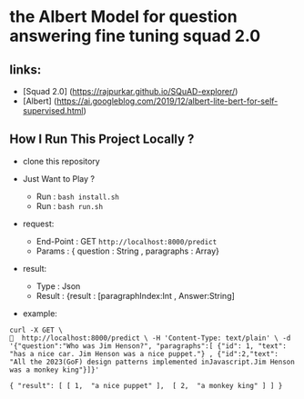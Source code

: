 # the Albert Model for question answering fine tuning squad 2.0



## links:
  - [Squad 2.0] (https://rajpurkar.github.io/SQuAD-explorer/)
  - [Albert] (https://ai.googleblog.com/2019/12/albert-lite-bert-for-self-supervised.html)


## How I Run This Project Locally ?

- clone this repository

- Just Want to Play ?
    - Run : `bash install.sh`
    - Run : `bash run.sh`

 - request: 
    - End-Point : GET `http://localhost:8000/predict`
    - Params : { question : String , paragraphs : Array<String>}
 
 - result:
     - Type : Json
     - Result : {result : [paragraphIndex:Int , Answer:String]

 - example:
 
 
 
 ` curl -X GET \                                                                                                                
  http://localhost:8000/predict \
  -H 'Content-Type: text/plain' \
  -d '{"question":"Who was Jim Henson?", "paragraphs":[ {"id": 1, "text": "has a nice car. Jim Henson was a nice puppet."} , {"id":2,"text": "All the 2023(GoF) design patterns implemented inJavascript.Jim Henson was a monkey king"}]}'
 `
 
 `{
  "result": [
    [
      1, 
      "a nice puppet"
    ], 
    [
      2, 
      "a monkey king"
    ]
  ]
}`
